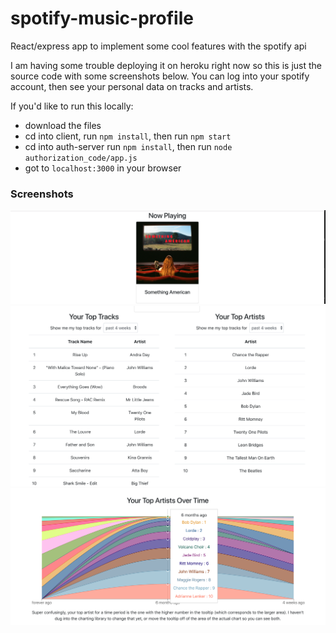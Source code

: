 # spotify-music-profile
React/express app to implement some cool features with the spotify api

I am having some trouble deploying it on heroku right now so this is just the source code with some screenshots below.
You can log into your spotify account, then see your personal data on tracks and artists.

If you'd like to run this locally:
  * download the files
  * cd into client, run ```npm install```, then run ```npm start```
  * cd into auth-server run ```npm install```, then run ```node authorization_code/app.js```
  * got to ```localhost:3000``` in your browser

### Screenshots

![screenshot 1](https://raw.githubusercontent.com/michaelgrotton/spotify-music-profile/master/nowplaying.png)
![screenshot 1](https://raw.githubusercontent.com/michaelgrotton/spotify-music-profile/master/table.png)
![screenshot 1](https://raw.githubusercontent.com/michaelgrotton/spotify-music-profile/master/graph.png)
      

